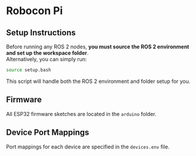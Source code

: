 # Robocon Pi

## Setup Instructions

Before running any ROS 2 nodes, **you must source the ROS 2 environment and set up the workspace folder**.  
Alternatively, you can simply run:

```bash
source setup.bash
```

This script will handle both the ROS 2 environment and folder setup for you.

## Firmware

All ESP32 firmware sketches are located in the `arduino` folder.

## Device Port Mappings

Port mappings for each device are specified in the `devices.env` file.